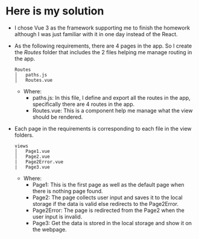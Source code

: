 # Here is my solution

- I chose Vue 3 as the framework supporting me to finish the homework although I was just familiar with it in one day instead of the React.

- As the following requirements, there are 4 pages in the app. So I create the _Routes_ folder that includes the 2 files helping me manage routing in the app.

  ```text
  Routes
  │   paths.js
  │   Routes.vue
  ```

  - Where:
    - paths.js: In this file, I define and export all the routes in the app, specifically there are 4 routes in the app.
    - Routes.vue: This is a component help me manage what the view should be rendered.

- Each page in the requirements is corresponding to each file in the view folders.

  ```text
  views
  │   Page1.vue
  │   Page2.vue
  |   Page2Error.vue
  |   Page3.vue
  ```

  - Where:
    - Page1: This is the first page as well as the default page when there is nothing page found.
    - Page2: The page collects user input and saves it to the local storage if the data is valid else redirects to the Page2Error.
    - Page2Error: The page is redirected from the Page2 when the user input is invalid.
    - Page3: Get the data is stored in the local storage and show it on the webpage.
